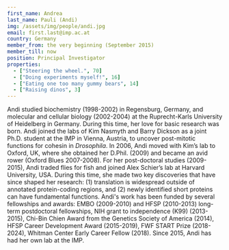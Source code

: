 ```yaml
---
first_name: Andrea
last_name: Pauli (Andi)
img: /assets/img/people/andi.jpg
email: first.last@imp.ac.at
country: Germany
member_from: the very beginning (September 2015)
member_till: now
position: Principal Investigator
properties:
  - ["Steering the wheel.", 70]
  - ["Doing experiments myself!", 16]
  - ["Eating one too many gummy bears", 14]
  - ["Raising dinos", 3]
---
```

Andi studied biochemistry (1998-2002) in Regensburg, Germany, and molecular and cellular biology (2002-2004) at the Ruprecht-Karls University of Heidelberg in Germany. During this time, her love for basic research was born. Andi joined the labs of Kim Nasmyth and Barry Dickson as a joint Ph.D. student at the IMP in Vienna, Austria, to uncover post-mitotic functions for cohesin in *Drosophila*. In 2006, Andi moved with Kim’s lab to Oxford, UK, where she obtained her D.Phil. (2009) and became an avid rower (Oxford Blues 2007-2008). For her post-doctoral studies (2009-2015), Andi traded flies for fish and joined Alex Schier’s lab at Harvard University, USA. During this time, she made two key discoveries that have since shaped her research: (1) translation is widespread outside of annotated protein-coding regions, and (2) newly identified short proteins can have fundamental functions. Andi's work has been funded by several fellowships and awards: EMBO (2009-2010) and HFSP (2010-2013) long-term postdoctoral fellowships, NIH grant to independence (K99) (2013-2015), Chi-Bin Chien Award from the Genetics Society of America (2014), HFSP Career Development Award (2015-2019), FWF START Prize (2018-2024), Whitman Center Early Career Fellow (2018). Since 2015, Andi has had her own lab at the IMP.
